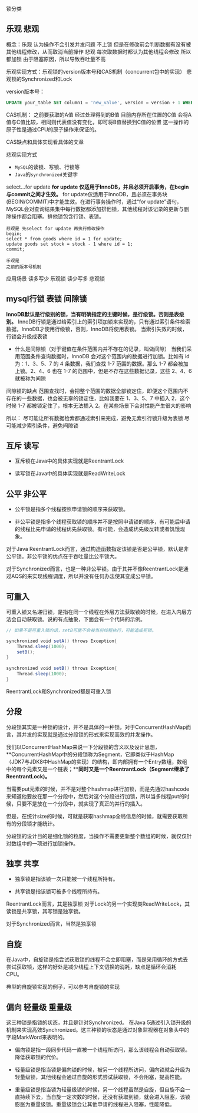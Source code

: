 锁分类

## 乐观 悲观
概念：乐观 认为操作不会引发并发问题 不上锁 但是在修改前会判断数据有没有被其他线程修改，从而取消当前操作
悲观 每次取数据时都认为其他线程会修改 所以都加锁  由于阻塞原因，所以导致吞吐量不高

乐观实现方式：乐观锁的version版本号和CAS机制（concurrent包中的实现）
悲观锁的Synchronized和Lock

version版本号：
``` sql
UPDATE your_table SET column1 = 'new_value', version = version + 1 WHERE id = your_id AND version = your_current_version;
```

CAS机制：
之前要获取的A值 经过处理得到的B值 目前内存所在位置的C值
会将A值与C值比较，相同则代表值没有变化，即可将B值替换到C值的位置
这一操作的原子性是通过CPU的原子操作来保证的。

CAS缺点和具体实现看具体的文章


悲观实现方式 
- `MySQL`的读锁、写锁、行锁等
- `Java`的`synchronized`关键字


select...for update
**for update 仅适用于InnoDB，并且必须开启事务，在begin与commit之间才生效。**
for update仅适用于InnoDB，且必须在事务块(BEGIN/COMMIT)中才能生效。在进行事务操作时，通过“for update”语句，MySQL会对查询结果集中每行数据都添加排他锁，其他线程对该记录的更新与删除操作都会阻塞。排他锁包含行锁、表锁。
```
悲观是 先select for update 再执行修改操作
begin;
select * from goods where id = 1 for update;
update goods set stock = stock - 1 where id = 1;
commit;

乐观是
之前的版本号机制
```

应用场景 
读多写少 乐观锁
读少写多 悲观锁

## mysql行锁 表锁 间隙锁
**InnoDB默认是行级别的锁，当有明确指定的主键时候，是行级锁。否则是表级别。**
InnoDB行锁是通过给索引上的索引项加锁来实现的，只有通过索引条件检索数据，InnoDB才使用行级锁，否则，InnoDB将使用表锁。
当索引失效的时候，行锁会升级成表锁

- 什么是间隙锁（对于键值在条件范围内并不存在的记录，叫做间隙）
当我们采用范围条件查询数据时，InnoDB 会对这个范围内的数据进行加锁。比如有 id 为：1、3、5、7 的 4 条数据，我们查找 1-7 范围的数据。那么 1-7 都会被加上锁。2、4、6 也在 1-7 的范围中，但是不存在这些数据记录，这些 2、4、6 就被称为间隙

间隙锁的缺点
范围查找时，会把整个范围的数据全部锁定住，即便这个范围内不存在的一些数据，也会被无辜的锁定住，比如我要在 1、3、5、7 中插入 2，这个时候 1-7 都被锁定住了，根本无法插入 2。在某些场景下会对性能产生很大的影响


所以：
尽可能让所有数据检索都通过索引来完成，避免无索引行锁升级为表锁
尽可能减少索引条件，避免间隙锁
## 互斥 读写
- 互斥锁在Java中的具体实现就是ReentrantLock
    
- 读写锁在Java中的具体实现就是ReadWriteLock

## 公平 非公平
- 公平锁是指多个线程按照申请锁的顺序来获取锁。
    
- 非公平锁是指多个线程获取锁的顺序并不是按照申请锁的顺序，有可能后申请的线程比先申请的线程优先获取锁。有可能，会造成优先级反转或者饥饿现象。

对于Java ReentrantLock而言，通过构造函数指定该锁是否是公平锁，默认是非公平锁。非公平锁的优点在于吞吐量比公平锁大。

对于Synchronized而言，也是一种非公平锁。由于其并不像ReentrantLock是通过AQS的来实现线程调度，所以并没有任何办法使其变成公平锁。
## 可重入

可重入锁又名递归锁，是指在同一个线程在外层方法获取锁的时候，在进入内层方法会自动获取锁。说的有点抽象，下面会有一个代码的示例。
``` java
// 如果不是可重入锁的话，setB可能不会被当前线程执行，可能造成死锁。

synchronized void setA() throws Exception{  
    Thread.sleep(1000);  
    setB();  
}  
  
synchronized void setB() throws Exception{  
    Thread.sleep(1000);  
}
```
ReentrantLock和Synchronized都是可重入锁
## 分段
分段锁其实是一种锁的设计，并不是具体的一种锁，对于ConcurrentHashMap而言，其并发的实现就是通过分段锁的形式来实现高效的并发操作。

我们以ConcurrentHashMap来说一下分段锁的含义以及设计思想，**ConcurrentHashMap中的分段锁称为Segment，它即类似于HashMap（JDK7与JDK8中HashMap的实现）的结构，即内部拥有一个Entry数组，数组中的每个元素又是一个链表；****同时又是一个ReentrantLock（Segment继承了ReentrantLock)。**

当需要put元素的时候，并不是对整个hashmap进行加锁，而是先通过hashcode来知道他要放在那一个分段中，然后对这个分段进行加锁，所以当多线程put的时候，只要不是放在一个分段中，就实现了真正的并行的插入。

但是，在统计size的时候，可就是获取hashmap全局信息的时候，就需要获取所有的分段锁才能统计。

分段锁的设计目的是细化锁的粒度，当操作不需要更新整个数组的时候，就仅仅针对数组中的一项进行加锁操作。

## 独享 共享
- 独享锁是指该锁一次只能被一个线程所持有。
    
- 共享锁是指该锁可被多个线程所持有。

ReentrantLock而言，其是独享锁
对于Lock的另一个实现类ReadWriteLock，其读锁是共享锁，其写锁是独享锁。

对于Synchronized而言，当然是独享锁
## 自旋

在Java中，自旋锁是指尝试获取锁的线程不会立即阻塞，而是采用循环的方式去尝试获取锁，这样的好处是减少线程上下文切换的消耗，缺点是循环会消耗CPU。

典型的自旋锁实现的例子，可以参考自旋锁的实现

## 偏向 轻量级 重量级
这三种锁是指锁的状态，并且是针对Synchronized。
在Java 5通过引入锁升级的机制来实现高效Synchronized。这三种锁的状态是通过对象监视器在对象头中的字段MarkWord来表明的。

- 偏向锁是指一段同步代码一直被一个线程所访问，那么该线程会自动获取锁。降低获取锁的代价。
    
- 轻量级锁是指当锁是偏向锁的时候，被另一个线程所访问，偏向锁就会升级为轻量级锁，其他线程会通过自旋的形式尝试获取锁，不会阻塞，提高性能。
    
- 重量级锁是指当锁为轻量级锁的时候，另一个线程虽然是自旋，但自旋不会一直持续下去，当自旋一定次数的时候，还没有获取到锁，就会进入阻塞，该锁膨胀为重量级锁。重量级锁会让其他申请的线程进入阻塞，性能降低。